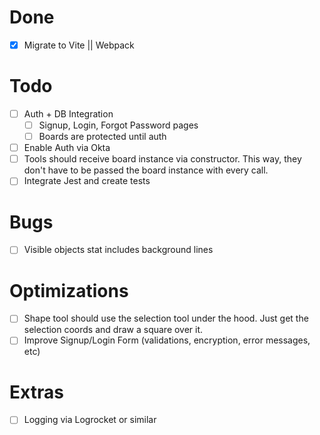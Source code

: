 # Done
- [x]  Migrate to Vite || Webpack

# Todo
- [ ] Auth + DB Integration
  - [ ] Signup, Login, Forgot Password pages
  - [ ] Boards are protected until auth
- [ ] Enable Auth via Okta
- [ ] Tools should receive board instance via constructor. This way, they don't have to be passed the board instance with every call.
- [ ] Integrate Jest and create tests

# Bugs

- [ ] Visible objects stat includes background lines

# Optimizations

- [ ] Shape tool should use the selection tool under the hood. Just get the selection coords and draw a square over it.
- [ ] Improve Signup/Login Form (validations, encryption, error messages, etc)

# Extras

- [ ] Logging via Logrocket or similar
